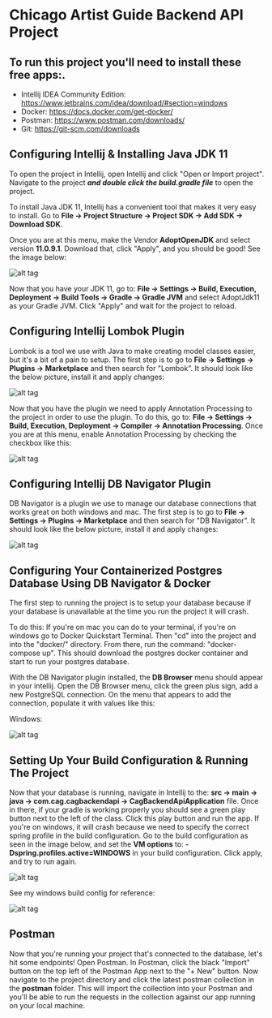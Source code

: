 # Chicago Artist Guide Backend API Project

## To run this project you'll need to install these free apps:.

- Intellij IDEA Community Edition: https://www.jetbrains.com/idea/download/#section=windows
- Docker: https://docs.docker.com/get-docker/
- Postman: https://www.postman.com/downloads/
- Git: https://git-scm.com/downloads

## Configuring Intellij & Installing Java JDK 11

To open the project in Intellij, open Intellij and click "Open or Import project". Navigate to the project **_and double click the build.gradle file_** to open the project.

To install Java JDK 11, Intellij has a convenient tool that makes it very easy to install. Go to **File -> Project Structure -> Project SDK -> Add SDK -> Download SDK**.

Once you are at this menu, make the Vendor **AdoptOpenJDK** and select version **11.0.9.1**. Download that, click "Apply", and you should be good! See the image below:

![alt tag](./docs/imgs/install-java-jdk-11.JPG)

Now that you have your JDK 11, go to: **File -> Settings -> Build, Execution, Deployment -> Build Tools -> Gradle -> Gradle JVM** and select AdoptJdk11 as your Gradle JVM. Click "Apply" and wait for the project to reload.

## Configuring Intellij Lombok Plugin

Lombok is a tool we use with Java to make creating model classes easier, but it's a bit of a pain to setup. The first step is to go to **File -> Settings -> Plugins -> Marketplace** and then search for "Lombok". It should look like the below picture, install it and apply changes:

![alt tag](./docs/imgs/lombok-plugin.JPG)

Now that you have the plugin we need to apply Annotation Processing to the project in order to use the plugin. To do this, go to: **File -> Settings -> Build, Execution, Deployment -> Compiler -> Annotation Processing**. Once you are at this menu, enable Annotation Processing by checking the checkbox like this:

![alt tag](./docs/imgs/enable-annotation-processing.JPG)

## Configuring Intellij DB Navigator Plugin

DB Navigator is a plugin we use to manage our database connections that works great on both windows and mac. The first step is to go to **File -> Settings -> Plugins -> Marketplace** and then search for "DB Navigator". It should look like the below picture, install it and apply changes:

![alt tag](./docs/imgs/db-navigator-plugin.JPG)

## Configuring Your Containerized Postgres Database Using DB Navigator & Docker

The first step to running the project is to setup your database because if your database is unavailable at the time you run the project it will crash.

To do this: If you're on mac you can do to your terminal, if you're on windows go to Docker Quickstart Terminal. Then "cd" into the project and into the "docker/" directory. From there, run the command: "docker-compose up". This should download the postgres docker container and start to run your postgres database.

With the DB Navigator plugin installed, the **DB Browser** menu should appear in your intellij. Open the DB Browser menu, click the green plus sign, add a new PostgreSQL connection. On the menu that appears to add the connection, populate it with values like this:

Windows:

![alt tag](./docs/imgs/windows-db-navigator-config.JPG)

## Setting Up Your Build Configuration & Running The Project

Now that your database is running, navigate in Intellij to the: **src -> main -> java -> com.cag.cagbackendapi -> CagBackendApiApplication** file. Once in there, if your gradle is working properly you should see a green play button next to the left of the class. Click this play button and run the app. If you're on windows, it will crash because we need to specify the correct spring profile in the build configuration. Go to the build configuration as seen in the image below, and set the **VM options** to: **-Dspring.profiles.active=WINDOWS** in your build configuration. Click apply, and try to run again.
 
![alt tag](./docs/imgs/build-config.jpg)

See my windows build config for reference:

![alt tag](./docs/imgs/windows-build-config.jpg)

## Postman

Now that you're running your project that's connected to the database, let's hit some endpoints! Open Postman. In Postman, click the black "Import" button on the top left of the Postman App next to the "+ New" button. Now navigate to the project directory and click the latest postman collection in the **postman** folder. This will import the collection into your Postman and you'll be able to run the requests in the collection against our app running on your local machine.
